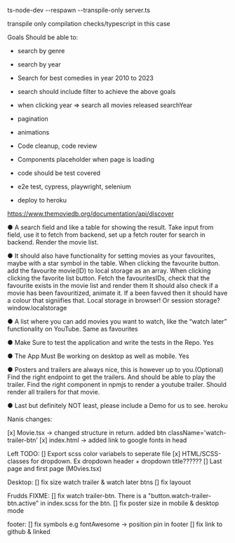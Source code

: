 ts-node-dev --respawn --transpile-only server.ts 

transpile only compilation checks/typescript in this case

Goals
Should be able to:
- search by genre
- search by year
- Search for best comedies in year 2010 to 2023
- search should include filter to achieve the above goals
- when clicking year => search all movies released searchYear 
- pagination
- animations
- Code cleanup, code review
- Components placeholder when page is loading

- code should be test covered
- e2e test, cypress, playwright, selenium

- deploy to heroku

https://www.themoviedb.org/documentation/api/discover

● A search field and like a table for showing the result. 
Take input from field, use it to fetch from backend, set up a fetch router for search in backend. Render the movie list.

● It should also have functionality for setting movies as your favourites, maybe with a star symbol in the table.
When clicking the favourite button. add the favourite movie(ID) to local storage as an array.
When clicking clicking the favorite list button. Fetch the favouritesIDs, check that the favourite exists in the movie list and render them
It should also check if a movie has been favouritized, animate it.
If a been favved then it should have a colour that signiifies that. 
Local storage in browser! Or session storage?
window.localstorage


● A list where you can add movies you want to watch, like the “watch later” functionality on YouTube.
Same as favourites

● Make Sure to test the application and write the tests in the Repo.
Yes

● The App Must Be working on desktop as well as mobile.
Yes

● Posters and trailers are always nice, this is however up to you.(Optional)
Find the right endpoint to get the trailers. 
And should be able to play the trailer.
Find the right component in npmjs to render a youtube trailer.
Should render all trailers for that movie.

● Last but definitely NOT least, please include a Demo for us to see.
heroku


Nanis changes:

[x] Movie.tsx -> changed structure in return. added btn className='watch-trailer-btn'
[x] index.html -> added link to google fonts in head

Left TODO:
[] Export scss color variabels to seperate file
[x] HTML/SCSS-classes for dropdown. Ex dropdown header + dropdown title??????
[] Last page and first page (M0vies.tsx)

Desktop:
[] fix size watch trailer & watch later btns
[] fix layouot

Frudds FIXME:
[] fix watch trailer-btn. There is a "button.watch-trailer-btn.active" in index.scss for the btn.
[] fix poster size in mobile & desktop mode

footer:
[] fix symbols e.g fontAwesome -> position pin in footer
[] fix link to github & linked

